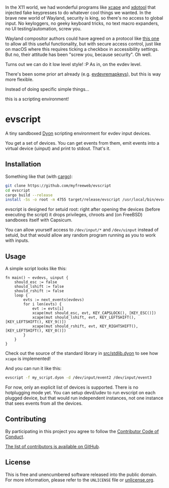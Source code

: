 In the X11 world, we had wonderful programs like [xcape] and [xdotool] that injected fake keypresses to do whatever cool things we wanted.
In the brave new world of Wayland, security is king, so there's no access to global input.
No keyloggers, no geeky keyboard tricks, no text macro expanders, no UI testing/automation, screw you.

Wayland compositor authors could have agreed on a protocol like [this one](https://gist.github.com/myfreeweb/7c656d535ae1c5a1336f29d2c1473726) to allow all this useful functionality, but with secure access control, just like on macOS where this requires ticking a checkbox in accessibility settings.
But no, their attitude has been "screw you, because security".
Oh well.

Turns out we can do it low level style! :P
As in, on the evdev level.

There's been some prior art already (e.g. [evdevremapkeys]), but this is way more flexible.

Instead of doing specific simple things…

this is a scripting environment!

[xcape]: https://github.com/alols/xcape
[xdotool]: https://github.com/jordansissel/xdotool
[evdevremapkeys]: https://github.com/philipl/evdevremapkeys

# evscript

A tiny sandboxed [Dyon] scripting environment for evdev input devices.

You get a set of devices.
You can get events from them, emit events into a virtual device (uinput) and print to stdout.
That's it.

[Dyon]: https://github.com/PistonDevelopers/dyon

## Installation

Something like that (with [cargo]):

```bash
git clone https://github.com/myfreeweb/evscript
cd evscript
cargo build --release
install -Ss -o root -m 4755 target/release/evscript /usr/local/bin/evscript
```

evscript is designed for setuid root: right after opening the devices (before executing the script) it drops privileges, chroots and (on FreeBSD) sandboxes itself with Capsicum.

You can allow yourself access to `/dev/input/*` and `/dev/uinput` instead of setuid, but that would allow any random program running as you to work with inputs.

[cargo]: http://doc.crates.io/index.html

## Usage

A simple script looks like this:

```dyon
fn main() ~ evdevs, uinput {
    should_esc := false
    should_lshift := false
    should_rshift := false
    loop {
        evts := next_events(evdevs)
        for i len(evts) {
            evt := evts[i]
            xcape(mut should_esc, evt, KEY_CAPSLOCK(), [KEY_ESC()])
            xcape(mut should_lshift, evt, KEY_LEFTSHIFT(), [KEY_LEFTSHIFT(), KEY_9()])
            xcape(mut should_rshift, evt, KEY_RIGHTSHIFT(), [KEY_LEFTSHIFT(), KEY_0()])
        }
    }
}
```

Check out the source of the standard library in [src/stdlib.dyon](https://github.com/myfreeweb/evscript/blob/master/src/stdlib.dyon) to see how `xcape` is implemented!

And you can run it like this:

```bash
evscript -f my_script.dyon -d /dev/input/event2 /dev/input/event3
```

For now, only an explicit list of devices is supported.
There is no hotplugging mode yet.
You can setup devd/udev to run evscript on each plugged device, but that would run independent instances, not one instance that sees events from all the devices.

## Contributing

By participating in this project you agree to follow the [Contributor Code of Conduct](https://www.contributor-covenant.org/version/1/4/).

[The list of contributors is available on GitHub](https://github.com/myfreeweb/evscript/graphs/contributors).

## License

This is free and unencumbered software released into the public domain.  
For more information, please refer to the `UNLICENSE` file or [unlicense.org](http://unlicense.org).
